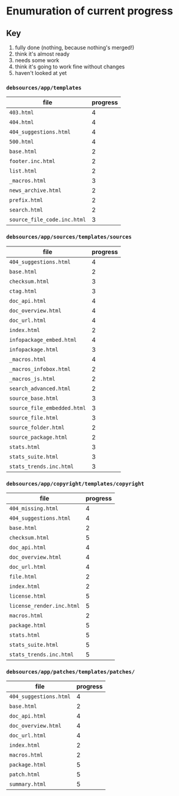 # Enumuration of current progress
  
## Key

1. fully done (nothing, because nothing's merged!)
2. think it's almost ready
3. needs some work
4. think it's going to work fine without changes
5. haven't looked at yet


### `debsources/app/templates`

| file | progress |
| ---- | -------- |
| `403.html`| 4 |
| `404.html`| 4 |
| `404_suggestions.html`| 4 |
| `500.html`| 4 |
| `base.html`| 2 |
| `footer.inc.html`| 2 |
| `list.html`| 2 |
| `_macros.html`| 3 |
| `news_archive.html`| 2 |
| `prefix.html`| 2 |
| `search.html`| 2 |
| `source_file_code.inc.html`| 3 |


### `debsources/app/sources/templates/sources` 

| file | progress |
| ---- | -------- |
| `404_suggestions.html`| 4  |
| `base.html`| 2 |
| `checksum.html`| 3  |
| `ctag.html`| 3 |
| `doc_api.html`| 4  |
| `doc_overview.html`| 4 |
| `doc_url.html`| 4 |
| `index.html`| 2 |
| `infopackage_embed.html`| 4  |
| `infopackage.html`| 3 |
| `_macros.html`| 4 |
| `_macros_infobox.html`| 2 |
| `_macros_js.html`| 2 |
| `search_advanced.html`| 2 |
| `source_base.html`| 3 |
| `source_file_embedded.html`| 3 |
| `source_file.html`| 3 |
| `source_folder.html`| 2 |
| `source_package.html`| 2 |
| `stats.html`| 3 |
| `stats_suite.html`| 3  |
| `stats_trends.inc.html`| 3 |


### `debsources/app/copyright/templates/copyright`  

| file | progress |
| ---- | -------- |
| `404_missing.html`| 4 |
| `404_suggestions.html`| 4 |
| `base.html`| 2 |
| `checksum.html`| 5 |
| `doc_api.html`| 4 |
| `doc_overview.html`| 4 |
| `doc_url.html`| 4 |
| `file.html`| 2 |
| `index.html`| 2 |
| `license.html`| 5 |
| `license_render.inc.html`| 5 |
| `macros.html`| 2 |
| `package.html`| 5 |
| `stats.html`| 5 |
| `stats_suite.html`| 5 |
| `stats_trends.inc.html`| 5 |


### `debsources/app/patches/templates/patches/`

| file | progress |
| ---- | -------- |
| `404_suggestions.html`| 4 |
| `base.html`| 2 |
| `doc_api.html`| 4 |
| `doc_overview.html`| 4 |
| `doc_url.html`| 4 |
| `index.html`| 2 |
| `macros.html`| 2 |
| `package.html`| 5 |
| `patch.html`| 5 |
| `summary.html`| 5 |

